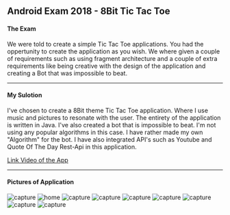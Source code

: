 ## Android Exam 2018 - 8Bit Tic Tac Toe

#### The Exam 
We were told to create a simple Tic Tac Toe applications. You had the oppertunity to create the application as 
you wish. We where given a couple of requirements such as using fragment architecture and a couple of 
extra requirements like being creative with the design of the application and
creating a Bot that was impossible to beat.

***

#### My Sulotion 
I've chosen to create a 8Bit theme Tic Tac Toe application. Where I use music and pictures to resonate with the user.
The entirety of the application is written in Java. 
I've also created a bot that is impossible to beat. I'm not using any popular algorithms in this case. I have rather made 
my own "Algorithm" for the bot. I have also integrated API's such as Youtube and Quote Of The Day Rest-Api in this application. 

[Link Video of the App](https://www.youtube.com/watch?v=ap2i-HE4_M0&t=1s)

***

#### Pictures of Application

![capture](https://user-images.githubusercontent.com/11196323/40316708-70f79f50-5d1f-11e8-8d1f-6f5fdda833b4.PNG)
![home](https://user-images.githubusercontent.com/11196323/40315481-ccf7fc0e-5d1b-11e8-8403-8f3a019bb0eb.PNG) ![capture](https://user-images.githubusercontent.com/11196323/40315764-950e8870-5d1c-11e8-818f-d53c4cb5e99a.PNG)
![capture](https://user-images.githubusercontent.com/11196323/40315860-db50a494-5d1c-11e8-9c96-e00cacfca268.PNG)  ![capture](https://user-images.githubusercontent.com/11196323/40316226-ec9f78dc-5d1d-11e8-91b5-9958d43f59e6.PNG)
![capture](https://user-images.githubusercontent.com/11196323/40316540-ed75c756-5d1e-11e8-83a4-f312c0cb5175.PNG)  ![capture](https://user-images.githubusercontent.com/11196323/40316286-262158a0-5d1e-11e8-8df3-a2113a9f8954.PNG)
![capture](https://user-images.githubusercontent.com/11196323/40316352-5b585712-5d1e-11e8-9927-4c8f8c5237c5.PNG) ![capture](https://user-images.githubusercontent.com/11196323/40316424-9c13167a-5d1e-11e8-86d3-ba4a14d05f32.PNG)
